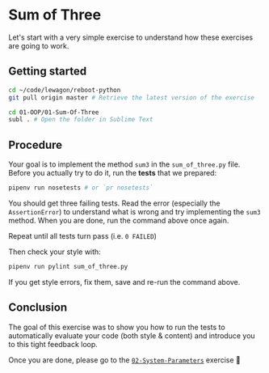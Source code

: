 # Sum of Three

Let's start with a very simple exercise to understand how these exercises are going to work.

## Getting started

```bash
cd ~/code/lewagon/reboot-python
git pull origin master # Retrieve the latest version of the exercise

cd 01-OOP/01-Sum-Of-Three
subl . # Open the folder in Sublime Text
```

## Procedure

Your goal is to implement the method `sum3` in the `sum_of_three.py` file. Before you actually try to do it, run the **tests** that we prepared:

```bash
pipenv run nosetests # or `pr nosetests`
```

You should get three failing tests. Read the error (especially the `AssertionError`) to understand what is wrong and try implementing the `sum3` method. When you are done, run the command above once again.

Repeat until all tests turn pass (i.e. `0 FAILED`)

Then check your style with:

```bash
pipenv run pylint sum_of_three.py
```

If you get style errors, fix them, save and re-run the command above.

## Conclusion

The goal of this exercise was to show you how to run the tests to automatically evaluate your code (both style & content) and introduce you to this tight feedback loop.

Once you are done, please go to the [`02-System-Parameters`](../02-System-Parameters) exercise :pray:
